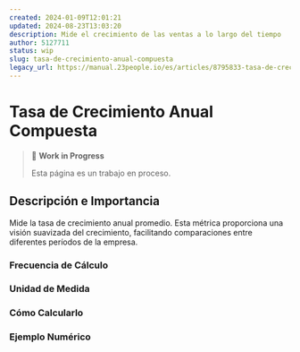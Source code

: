 ```yaml
---
created: 2024-01-09T12:01:21
updated: 2024-08-23T13:03:20
description: Mide el crecimiento de las ventas a lo largo del tiempo
author: 5127711
status: wip
slug: tasa-de-crecimiento-anual-compuesta
legacy_url: https://manual.23people.io/es/articles/8795833-tasa-de-crecimiento-anual-compuesta-carg
---
```


# Tasa de Crecimiento Anual Compuesta

> 🚧 **Work in Progress**
>
> Esta página es un trabajo en proceso.

## Descripción e Importancia

Mide la tasa de crecimiento anual promedio. Esta métrica proporciona una
visión suavizada del crecimiento, facilitando comparaciones entre diferentes
períodos de la empresa.

### Frecuencia de Cálculo

### Unidad de Medida

### Cómo Calcularlo

### Ejemplo Numérico
